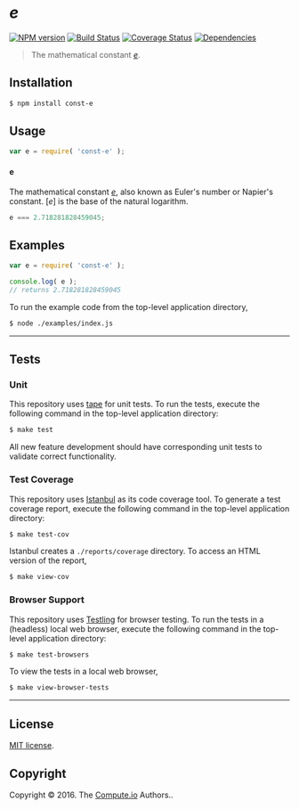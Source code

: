 *e*
===
[![NPM version][npm-image]][npm-url] [![Build Status][build-image]][build-url] [![Coverage Status][coverage-image]][coverage-url] [![Dependencies][dependencies-image]][dependencies-url]

> The mathematical constant [*e*][e].


## Installation

``` bash
$ npm install const-e
```


## Usage

``` javascript
var e = require( 'const-e' );
```

#### e

The mathematical constant [*e*][e], also known as Euler's number or Napier's constant. [*e*] is the base of the natural logarithm.

``` javascript
e === 2.718281828459045;
```


## Examples

``` javascript
var e = require( 'const-e' );

console.log( e );
// returns 2.718281828459045
```

To run the example code from the top-level application directory,

``` bash
$ node ./examples/index.js
```


---
## Tests

### Unit

This repository uses [tape][tape] for unit tests. To run the tests, execute the following command in the top-level application directory:

``` bash
$ make test
```

All new feature development should have corresponding unit tests to validate correct functionality.


### Test Coverage

This repository uses [Istanbul][istanbul] as its code coverage tool. To generate a test coverage report, execute the following command in the top-level application directory:

``` bash
$ make test-cov
```

Istanbul creates a `./reports/coverage` directory. To access an HTML version of the report,

``` bash
$ make view-cov
```


### Browser Support

This repository uses [Testling][testling] for browser testing. To run the tests in a (headless) local web browser, execute the following command in the top-level application directory:

``` bash
$ make test-browsers
```

To view the tests in a local web browser,

``` bash
$ make view-browser-tests
```

<!-- [![browser support][browsers-image]][browsers-url] -->


---
## License

[MIT license](http://opensource.org/licenses/MIT).


## Copyright

Copyright &copy; 2016. The [Compute.io][compute-io] Authors..


[npm-image]: http://img.shields.io/npm/v/const-e.svg
[npm-url]: https://npmjs.org/package/const-e

[build-image]: http://img.shields.io/travis/const-io/e/master.svg
[build-url]: https://travis-ci.org/const-io/e

[coverage-image]: https://img.shields.io/codecov/c/github/const-io/e/master.svg
[coverage-url]: https://codecov.io/github/const-io/e?branch=master

[dependencies-image]: http://img.shields.io/david/const-io/e.svg
[dependencies-url]: https://david-dm.org/const-io/e

[dev-dependencies-image]: http://img.shields.io/david/dev/const-io/e.svg
[dev-dependencies-url]: https://david-dm.org/dev/const-io/e

[github-issues-image]: http://img.shields.io/github/issues/const-io/e.svg
[github-issues-url]: https://github.com/const-io/e/issues

[tape]: https://github.com/substack/tape
[istanbul]: https://github.com/gotwarlost/istanbul
[testling]: https://ci.testling.com

[compute-io]: https://github.com/compute-io/
[e]: https://en.wikipedia.org/wiki/E_(mathematical_constant)

